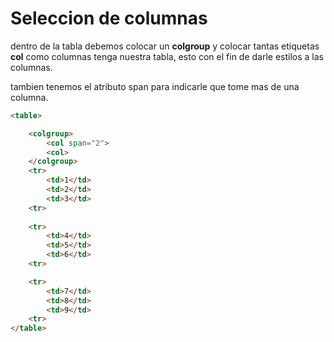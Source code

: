 # Seleccion de columnas

dentro de la tabla debemos colocar un **colgroup** y colocar tantas etiquetas **col** como columnas tenga nuestra tabla, esto con el fin de darle estilos a las columnas.

tambien tenemos el atributo span para indicarle que tome mas de una columna.

```HTML
<table>

    <colgroup>
        <col span="2">
        <col>
    </colgroup>
    <tr>
        <td>1</td>
        <td>2</td>
        <td>3</td>
    <tr>
    
    <tr>
        <td>4</td>
        <td>5</td>
        <td>6</td>
    <tr>

    <tr>
        <td>7</td>
        <td>8</td>
        <td>9</td>
    <tr>
</table>
```